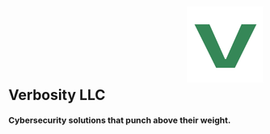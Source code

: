 <img align=right width=30% src="./verbosity.png">
<br><br><br><br><br><br><br>
<h1 align=left>Verbosity LLC</h1>
<h3 align=left>Cybersecurity solutions that punch above their weight.</h3>
